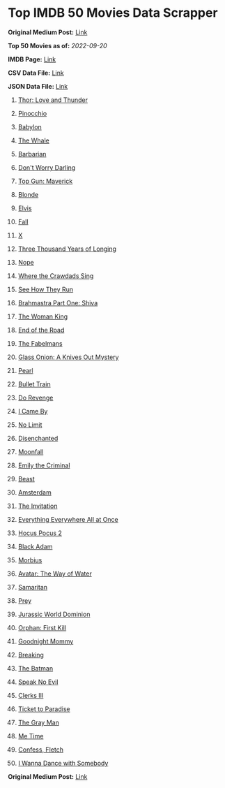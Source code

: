 # Top IMDB 50 Movies Data Scrapper

**Original Medium Post:** [Link](https://medium.com/@nishantsahoo/which-movie-should-i-watch-5c83a3c0f5b1) 

**Top 50 Movies as of:** _2022-09-20_

**IMDB Page:** [Link](http://www.imdb.com/search/title?release_date=2022,2022&title_type=feature)

**CSV Data File:** [Link](/Data/data.csv)

**JSON Data File:** [Link](/Data/data.json)

1. [Thor: Love and Thunder](https://www.imdb.com/title/tt10648342/?ref_=adv_li_tt)

2. [Pinocchio](https://www.imdb.com/title/tt4593060/?ref_=adv_li_tt)

3. [Babylon](https://www.imdb.com/title/tt10640346/?ref_=adv_li_tt)

4. [The Whale](https://www.imdb.com/title/tt13833688/?ref_=adv_li_tt)

5. [Barbarian](https://www.imdb.com/title/tt15791034/?ref_=adv_li_tt)

6. [Don't Worry Darling](https://www.imdb.com/title/tt10731256/?ref_=adv_li_tt)

7. [Top Gun: Maverick](https://www.imdb.com/title/tt1745960/?ref_=adv_li_tt)

8. [Blonde](https://www.imdb.com/title/tt1655389/?ref_=adv_li_tt)

9. [Elvis](https://www.imdb.com/title/tt3704428/?ref_=adv_li_tt)

10. [Fall](https://www.imdb.com/title/tt15325794/?ref_=adv_li_tt)

11. [X](https://www.imdb.com/title/tt13560574/?ref_=adv_li_tt)

12. [Three Thousand Years of Longing](https://www.imdb.com/title/tt9198364/?ref_=adv_li_tt)

13. [Nope](https://www.imdb.com/title/tt10954984/?ref_=adv_li_tt)

14. [Where the Crawdads Sing](https://www.imdb.com/title/tt9411972/?ref_=adv_li_tt)

15. [See How They Run](https://www.imdb.com/title/tt13640696/?ref_=adv_li_tt)

16. [Brahmastra Part One: Shiva](https://www.imdb.com/title/tt6277462/?ref_=adv_li_tt)

17. [The Woman King](https://www.imdb.com/title/tt8093700/?ref_=adv_li_tt)

18. [End of the Road](https://www.imdb.com/title/tt13655328/?ref_=adv_li_tt)

19. [The Fabelmans](https://www.imdb.com/title/tt14208870/?ref_=adv_li_tt)

20. [Glass Onion: A Knives Out Mystery](https://www.imdb.com/title/tt11564570/?ref_=adv_li_tt)

21. [Pearl](https://www.imdb.com/title/tt18925334/?ref_=adv_li_tt)

22. [Bullet Train](https://www.imdb.com/title/tt12593682/?ref_=adv_li_tt)

23. [Do Revenge](https://www.imdb.com/title/tt13327038/?ref_=adv_li_tt)

24. [I Came By](https://www.imdb.com/title/tt15083184/?ref_=adv_li_tt)

25. [No Limit](https://www.imdb.com/title/tt14995258/?ref_=adv_li_tt)

26. [Disenchanted](https://www.imdb.com/title/tt1596342/?ref_=adv_li_tt)

27. [Moonfall](https://www.imdb.com/title/tt5834426/?ref_=adv_li_tt)

28. [Emily the Criminal](https://www.imdb.com/title/tt15255876/?ref_=adv_li_tt)

29. [Beast](https://www.imdb.com/title/tt13223398/?ref_=adv_li_tt)

30. [Amsterdam](https://www.imdb.com/title/tt10304142/?ref_=adv_li_tt)

31. [The Invitation](https://www.imdb.com/title/tt12873562/?ref_=adv_li_tt)

32. [Everything Everywhere All at Once](https://www.imdb.com/title/tt6710474/?ref_=adv_li_tt)

33. [Hocus Pocus 2](https://www.imdb.com/title/tt11909878/?ref_=adv_li_tt)

34. [Black Adam](https://www.imdb.com/title/tt6443346/?ref_=adv_li_tt)

35. [Morbius](https://www.imdb.com/title/tt5108870/?ref_=adv_li_tt)

36. [Avatar: The Way of Water](https://www.imdb.com/title/tt1630029/?ref_=adv_li_tt)

37. [Samaritan](https://www.imdb.com/title/tt5500218/?ref_=adv_li_tt)

38. [Prey](https://www.imdb.com/title/tt11866324/?ref_=adv_li_tt)

39. [Jurassic World Dominion](https://www.imdb.com/title/tt8041270/?ref_=adv_li_tt)

40. [Orphan: First Kill](https://www.imdb.com/title/tt11851548/?ref_=adv_li_tt)

41. [Goodnight Mommy](https://www.imdb.com/title/tt9000184/?ref_=adv_li_tt)

42. [Breaking](https://www.imdb.com/title/tt12311620/?ref_=adv_li_tt)

43. [The Batman](https://www.imdb.com/title/tt1877830/?ref_=adv_li_tt)

44. [Speak No Evil](https://www.imdb.com/title/tt14253846/?ref_=adv_li_tt)

45. [Clerks III](https://www.imdb.com/title/tt11128440/?ref_=adv_li_tt)

46. [Ticket to Paradise](https://www.imdb.com/title/tt14109724/?ref_=adv_li_tt)

47. [The Gray Man](https://www.imdb.com/title/tt1649418/?ref_=adv_li_tt)

48. [Me Time](https://www.imdb.com/title/tt14309446/?ref_=adv_li_tt)

49. [Confess, Fletch](https://www.imdb.com/title/tt12718300/?ref_=adv_li_tt)

50. [I Wanna Dance with Somebody](https://www.imdb.com/title/tt12193804/?ref_=adv_li_tt)

**Original Medium Post:** [Link](https://medium.com/@nishantsahoo/which-movie-should-i-watch-5c83a3c0f5b1) 
